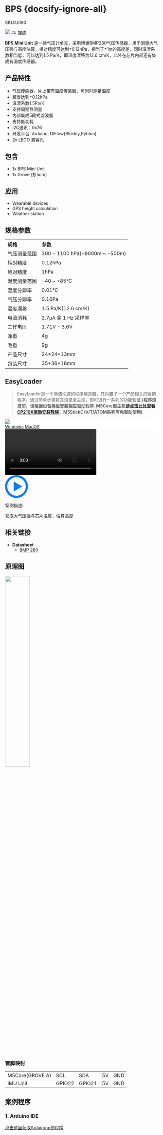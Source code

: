 # BPS {docsify-ignore-all}

<el-tag effect="plain">SKU:U090</el-tag>

<div class="product_pic"><img src="assets/img/product_pics/unit/bps/bps.webp">
## 描述

**BPS Mini Unit** 是一款气压计单元，采用博世BMP280气压传感器，用于测量大气压强与高度估算，相对精度可达到±0.12hPa，相当于±1m的高度差，同时温漂系数相当低，可以达到1.5 Pa/K，即温度漂移为12.6 cm/K，此外在芯片内部还有集成有温度传感器。

## 产品特性

- 气压传感器，片上带有温度传感器，可同时测量温度
- 精度达到±0.12hPa
- 温漂系数1.5Pa/K
- 支持周期性测量
- 内部集成5段式滤波器
- 支持低功耗
- I2C通讯：0x76
- 开发平台: Arduino, UIFlow(Blockly,Pyhton)
- 2x LEGO 兼容孔

## 包含

- 1x BPS Mini Unit
- 1x Grove 线(5cm)

## 应用

- Wearable devices
- GPS height calculation
- Weather station

## 规格参数

<table>
   <tr style="font-weight:bold">
      <td>规格</td>
      <td>参数</td>
   </tr>
   <tr>
      <td>气压测量范围</td>
      <td>300 - 1100 hPa(+9000m ~ -500m)</td>
   </tr>
   <tr>
      <td>相对精度</td>
      <td>0.12hPa</td>
   </tr>
   <tr>
      <td>绝对精度</td>
      <td>1hPa</td>
   </tr>
   <tr>
      <td>温度测量范围</td>
      <td>-40 ~ +85°C</td>
   </tr>
   <tr>
      <td>温度分辨率</td>
      <td>0.01°C</td>
   </tr>
   <tr>
      <td>气压分辨率</td>
      <td>0.16Pa</td>
   </tr>
   <tr>
      <td>温度漂移</td>
      <td>1.5 Pa/K(12.6 cm/K)</td>
   </tr>
   <tr>
      <td>电流消耗</td>
      <td>2.7μA @ 1 Hz 采样率</td>
   </tr>
   <tr>
      <td>工作电压</td>
      <td>1.71V - 3.6V</td>
   </tr>
   <tr>
   <td>净重</td>
      <td>4g</td>
   </tr>
   <tr>
      <td>毛重</td>
      <td>9g</td>
   </tr>
   <tr>
      <td>产品尺寸</td>
      <td>24*24*13mm</td>
   </tr>
   <tr>
      <td>包装尺寸</td>
      <td>35*36*18mm</td>
   </tr>
 </table>

## EasyLoader

>EasyLoader是一个简洁快速的程序烧录器，其内置了一个产品相关的案例程序，通过简单步骤将其烧录至主控，即可进行一系列的功能验证.**(程序烧录前，请根据设备类型安装相应驱动程序. M5Core型主机[请点击此处查看CP210X驱动安装教程](zh_CN/arduino/arduino_development?id=安装串口驱动)，M5StickC/V/T/ATOM系列可免驱动使用)**

<div class="easyloader-box">
    <div style="background-color:white;">
        <div><img src="https://m5stack.oss-cn-shenzhen.aliyuncs.com/image/easyloader_intro.webp"></div>
        <div class="easyloader-btn">
            <a href="https://m5stack.oss-cn-shenzhen.aliyuncs.com/EasyLoader/Windows/UNIT/For%20M5Core/EasyLoader_BPS_Unit_With_M5Core.exe">Windows</a>
            <a href="https://m5stack.oss-cn-shenzhen.aliyuncs.com/EasyLoader/MacOS/UNIT/EasyLoader_BPS_Unit_For_M5Core_.dmg">MacOS</a>
        </div>
    </div>
    <div>
        <video id="example_video" controls>
            <source src="https://m5stack.oss-cn-shenzhen.aliyuncs.com/video/Product_example_video/Unit/BPS.mp4">
        </video>
        <div class="easyloader-mask">
        <a>
            <svg id="play-btn" t="1583228776634" class="icon" viewBox="0 0 1024 1024" version="1.1" xmlns="http://www.w3.org/2000/svg" p-id="4152" width="75" height="75"><path d="M512 0C229.216 0 0 229.216 0 512s229.216 512 512 512 512-229.216 512-512S794.784 0 512 0z m0 928C282.24 928 96 741.76 96 512S282.24 96 512 96s416 186.24 416 416-186.24 416-416 416zM384 288l384 224-384 224z" p-id="4153" fill="#007aff"></path></svg></a>
            <p>案例描述:</p>
            <p>获取大气压强与芯片温度，估算高度</p>
        </div>
    </div>
</div>

## 相关链接

-  **Datasheet** 
    - [BMP 280](https://m5stack.oss-cn-shenzhen.aliyuncs.com/resource/docs/datasheet/hat/BMP280-DS001-11_en.pdf)

## 原理图

<img src="assets/img/product_pics/unit/bps/bps_sch.webp" width="40%">

### 管脚映射

<table>
 <tr><td>M5Core(GROVE A)</td><td>SCL</td><td>SDA</td><td>5V</td><td>GND</td></tr>
 <tr><td>IMU Unit</td><td>GPIO22</td><td>GPIO21</td><td>5V</td><td>GND</td></tr>
</table>

## 案例程序

### 1. Arduino IDE

[点击这里获取Arduino示例程序](https://github.com/m5stack/M5-ProductExampleCodes/tree/master/Unit/BPS_Unit)

<script>

   var purchase_link = '';

   anchor_search(purchase_link);
   scrollFunc();

</script>